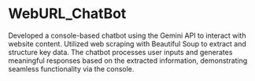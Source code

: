 # WebURL_ChatBot
Developed a console-based chatbot using the Gemini API to interact with website content. Utilized web scraping with Beautiful Soup to extract and structure key data. The chatbot processes user inputs and generates meaningful responses based on the extracted information, demonstrating seamless functionality via the console.
